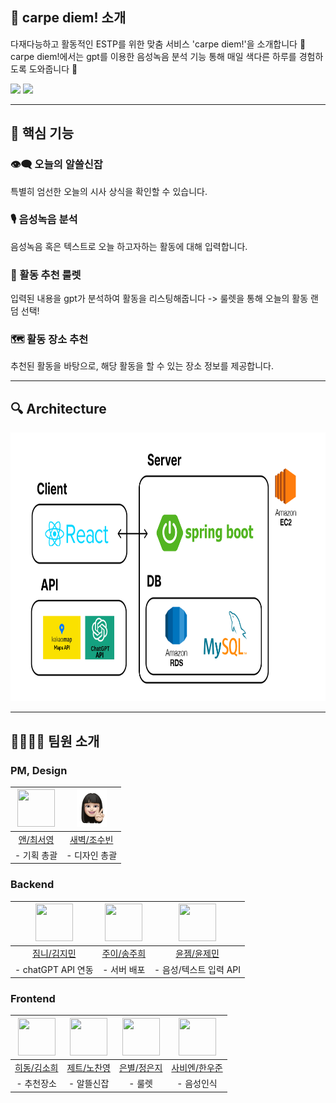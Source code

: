 ## 👋 carpe diem! 소개 

다재다능하고 활동적인 ESTP를 위한 맞춤 서비스 'carpe diem!'을 소개합니다 🙌 <br>
carpe diem!에서는 gpt를 이용한 음성녹음 분석 기능 통해 매일 색다른 하루를 경험하도록 도와줍니다 👼

<img src="https://img.shields.io/badge/React-41BADB?style=flat-square&logo=react&logoColor=white" /> <img src="https://img.shields.io/badge/spring boot-6db33f?style=flat-square&logo=springboot&logoColor=white" />

---

## 🎯 핵심 기능

### 👁️‍🗨️ 오늘의 알쓸신잡
특별히 엄선한 오늘의 시사 상식을 확인할 수 있습니다.

### 🎙️ 음성녹음 분석
음성녹음 혹은 텍스트로 오늘 하고자하는 활동에 대해 입력합니다.

### 🎡 활동 추천 룰렛
입력된 내용을 gpt가 분석하여 활동을 리스팅해줍니다 -> 룰렛을 통해 오늘의 활동 랜덤 선택!

### 🗺️ 활동 장소 추천
추천된 활동을 바탕으로, 해당 활동을 할 수 있는 장소 정보를 제공합니다.

---
## 🔍 Architecture
<img src="https://github.com/UMC-E-TEAM/.github/blob/main/architecture.png" width="764" height="430" >

---

## 👨‍👩‍👧‍👦 팀원 소개

### PM, Design
| <img src="https://avatars.githubusercontent.com/u/99470706?v=4" width="60" height="60"> | <img src="https://github.com/UMC-E-TEAM/.github/blob/main/%EC%83%88%EB%B2%BD.png" width="48" height="60"> |
|:---:|:---:|
| [앤/최서영](https://github.com/akaseoyoung) | [새벽/조수빈](https://https://exclusive-sunshine-694.notion.site/af6151a8dcbe49d982b3ac7dde8ebeb7?pvs=4) |
| - 기획 총괄 | - 디자인 총괄 |

### Backend
| <img src="https://avatars.githubusercontent.com/u/102315673?v=4" width="60" height="60"> | <img src="https://avatars.githubusercontent.com/u/80883709?v=4" width="60" height="60"> | <img src="https://avatars.githubusercontent.com/u/104496031?v=4" width="60" height="60"> |
|:---:|:---:|:---:|
| [짐니/김지민](https://github.com/zzimnii) | [주이/송주희](https://github.com/jhsong76) | [윤젬/윤제민](https://github.com/Yoon-Jemin) |
| - chatGPT API 연동 | - 서버 배포 | - 음성/텍스트 입력 API |

### Frontend
| <img src="https://avatars.githubusercontent.com/u/79906093?v=4" width="60" height="60"> | <img src="https://avatars.githubusercontent.com/u/137189866?v=4" width="60" height="60"> | <img src="https://avatars.githubusercontent.com/u/129590633?v=4" width="60" height="60"> | <img src="https://avatars.githubusercontent.com/u/49388937?v=4" width="60" height="60"> |
|:---:|:---:|:---:|:---:|
| [히동/김소희](https://github.com/sohee5143) | [제트/노찬영](https://github.com/shroqkf) | [은별/정은지](https://github.com/bianbbc87) | [사비엔/한우준](https://github.com/MrMirror21) |
| - 추천장소 | - 알뜰신잡 | - 룰렛 | - 음성인식 |
